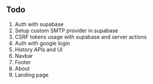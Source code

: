 ## Todo

1. Auth with supabase
2. Setup custom SMTP provider in supabase
3. CSRF tokens usage with supabase and server actions
4. Auth with google login
5. History APIs and UI
6. Navbar
7. Footer
8. About
9. Landing page
